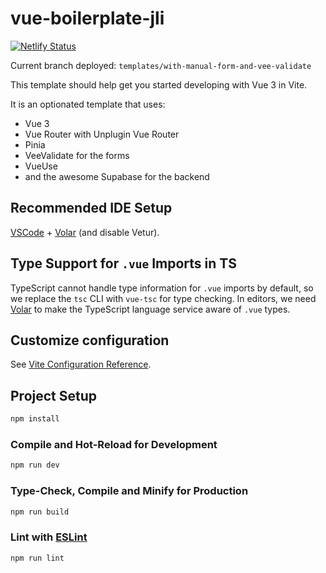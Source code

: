 # vue-boilerplate-jli

[![Netlify Status](https://api.netlify.com/api/v1/badges/f4982a72-e155-4fb3-86b1-0881d3fb170c/deploy-status)](https://app.netlify.com/sites/vue-and-supabase-boilerplate-demo/deploys)

Current branch deployed: `templates/with-manual-form-and-vee-validate`

This template should help get you started developing with Vue 3 in Vite.

It is an optionated template that uses:

- Vue 3
- Vue Router with Unplugin Vue Router
- Pinia
- VeeValidate for the forms
- VueUse
- and the awesome Supabase for the backend

## Recommended IDE Setup

[VSCode](https://code.visualstudio.com/) + [Volar](https://marketplace.visualstudio.com/items?itemName=Vue.volar) (and disable Vetur).

## Type Support for `.vue` Imports in TS

TypeScript cannot handle type information for `.vue` imports by default, so we replace the `tsc` CLI with `vue-tsc` for type checking. In editors, we need [Volar](https://marketplace.visualstudio.com/items?itemName=Vue.volar) to make the TypeScript language service aware of `.vue` types.

## Customize configuration

See [Vite Configuration Reference](https://vite.dev/config/).

## Project Setup

```sh
npm install
```

### Compile and Hot-Reload for Development

```sh
npm run dev
```

### Type-Check, Compile and Minify for Production

```sh
npm run build
```

### Lint with [ESLint](https://eslint.org/)

```sh
npm run lint
```
